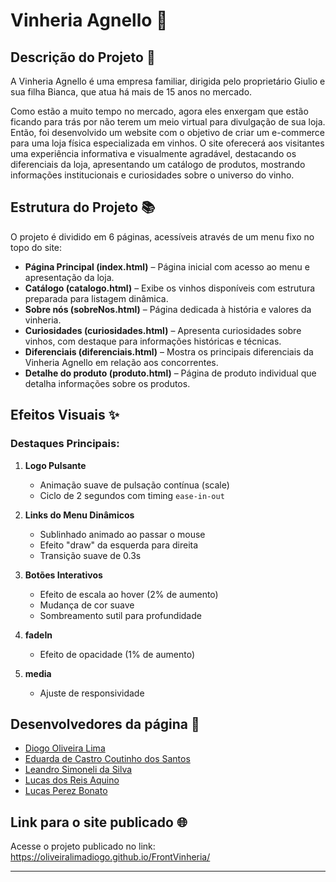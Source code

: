 # Vinheria Agnello 🍷
 
## Descrição do Projeto 📝
A Vinheria Agnello é uma empresa familiar, dirigida pelo proprietário Giulio e sua filha Bianca, que atua há mais de 15 anos no mercado.
 
Como estão a muito tempo no mercado, agora eles enxergam que estão ficando para trás por não terem um meio virtual para divulgação de sua loja. Então, foi desenvolvido um website com o objetivo de criar um e-commerce para uma loja física especializada em vinhos. O site oferecerá aos visitantes uma experiência informativa e visualmente agradável, destacando os diferenciais da loja, apresentando um catálogo de produtos, mostrando informações institucionais e curiosidades sobre o universo do vinho.
 
## Estrutura do Projeto 📚
O projeto é dividido em 6 páginas, acessíveis através de um menu fixo no topo do site:
 
- **Página Principal (index.html)** – Página inicial com acesso ao menu e apresentação da loja.
- **Catálogo (catalogo.html)** – Exibe os vinhos disponíveis com estrutura preparada para listagem dinâmica.
- **Sobre nós (sobreNos.html)** – Página dedicada à história e valores da vinheria.
- **Curiosidades (curiosidades.html)** – Apresenta curiosidades sobre vinhos, com destaque para informações históricas e técnicas.
- **Diferenciais (diferenciais.html)** – Mostra os principais diferenciais da Vinheria Agnello em relação aos concorrentes.
- **Detalhe do produto (produto.html)** – Página de produto individual que detalha informações sobre os produtos.
 
## Efeitos Visuais ✨
### Destaques Principais:
1. **Logo Pulsante**  
   - Animação suave de pulsação contínua (scale)
   - Ciclo de 2 segundos com timing `ease-in-out`
 
2. **Links do Menu Dinâmicos**  
   - Sublinhado animado ao passar o mouse
   - Efeito "draw" da esquerda para direita
   - Transição suave de 0.3s
 
3. **Botões Interativos**  
   - Efeito de escala ao hover (2% de aumento)
   - Mudança de cor suave
   - Sombreamento sutil para profundidade

4. **fadeIn**
    - Efeito de opacidade (1% de aumento)

5. **media**
    - Ajuste de responsividade
 
## Desenvolvedores da página :busts_in_silhouette:
 
- [Diogo Oliveira Lima](https://github.com/oliveiralimadiogo)
- [Eduarda de Castro Coutinho dos Santos](https://github.com/DudaFror)
- [Leandro Simoneli da Silva](https://github.com/Leo010906)
- [Lucas dos Reis Aquino](https://github.com/LucassAquino)
- [Lucas Perez Bonato](https://github.com/LucasBonato)
 
## Link para o site publicado :globe_with_meridians:
 
Acesse o projeto publicado no link: https://oliveiralimadiogo.github.io/FrontVinheria/
 
 
---